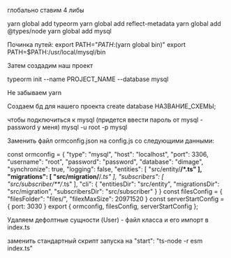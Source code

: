 
глобально ставим 4 либы

yarn global add typeorm
yarn global add reflect-metadata
yarn global add @types/node
yarn global add mysql

Починка путей:
export PATH="$PATH:$(yarn global bin)"
export PATH=$PATH:/usr/local/mysql/bin

Затем создадим наш проект

typeorm init --name PROJECT_NAME --database mysql

Не забываем
yarn

Создаем бд для нашего проекта
create database НАЗВАНИЕ_СХЕМЫ; 

чтобы подключиться к mysql (придется ввести пароль от mysql - password у меня)
mysql -u root -p mysql

Заменить файл ormconfig.json на config.js со следующими данными:

const ormconfig = {
    "type": "mysql",
    "host": "localhost",
    "port": 3306,
    "username": "root",
    "password": "password",
    "database": "dimage",
    "synchronize": true,
    "logging": false,
    "entities": [
        "src/entity/**/*.ts"
    ],
    "migrations": [
        "src/migration/**/*.ts"
    ],
    "subscribers": [
        "src/subscriber/**/*.ts"
    ],
    "cli": {
        "entitiesDir": "src/entity",
        "migrationsDir": "src/migration",
        "subscribersDir": "src/subscriber"
    }
}
const filesConfig = {
    "filesFolder": "files/",
    "filexMaxSize": 20971520
}
const serverStartConfig = {
    port: 3030
}
export {
    ormconfig,
    filesConfig,
    serverStartConfig
};

Удаляем дефолтные сущности (User) - файл класса и его импорт в index.ts

заменить стандартный скрипт запуска на 
"start": "ts-node -r esm index.ts"
 